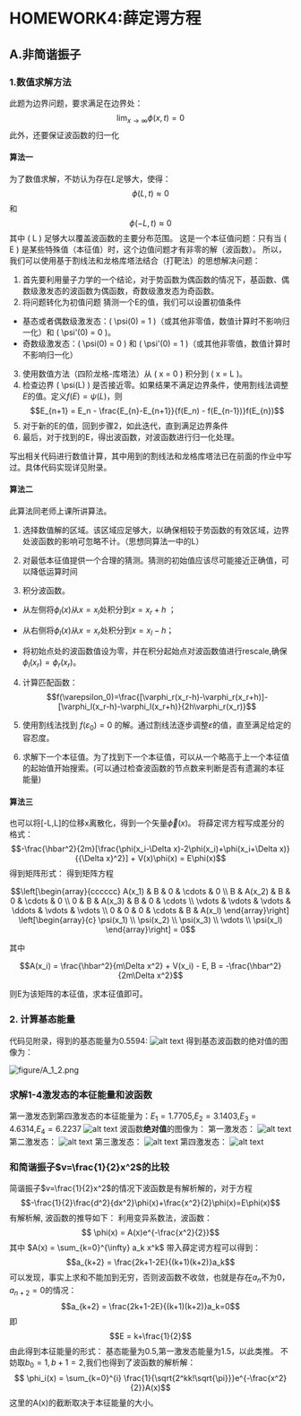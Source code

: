 # HOMEWORK4:薛定谔方程
## A.非简谐振子
### 1.数值求解方法
此题为边界问题，要求满足在边界处：
$$\lim_{x \to \infty} \phi(x,t) = 0$$
此外，还要保证波函数的归一化
#### 算法一
为了数值求解，不妨认为存在$L$足够大，使得：
 $$ \phi(L,t) \approx 0 $$ 和 $$\phi(-L,t) \approx 0 $$其中 \( L \) 足够大以覆盖波函数的主要分布范围。
 这是一个本征值问题：只有当 \( E \) 是某些特殊值（本征值）时，这个边值问题才有非零的解（波函数）。
 所以，我们可以使用基于割线法和龙格库塔法结合（打靶法）的思想解决问题：
 1. 首先要利用量子力学的一个结论，对于势函数为偶函数的情况下，基函数、偶数级激发态的波函数为偶函数，奇数级激发态为奇函数。
 2. 将问题转化为初值问题
  猜测一个E的值，我们可以设置初值条件 
  - 基态或者偶数级激发态：\( \psi(0) = 1 \)（或其他非零值，数值计算时不影响归一化）和 \( \psi'(0) = 0 \)。 
  - 奇数级激发态：\( \psi(0) = 0 \) 和 \( \psi'(0) = 1 \)（或其他非零值，数值计算时不影响归一化）
3. 使用数值方法（四阶龙格-库塔法）从 \( x = 0 \) 积分到 \( x = L \)。
4. 检查边界 \( \psi(L) \) 是否接近零。如果结果不满足边界条件，使用割线法调整$E$的值。定义$f(E ) = \psi(L)$，则$$E_{n+1} = E_n - \frac{E_{n}-E_{n+1}}{f(E_n) - f(E_{n-1})}f(E_{n})$$
5. 对于新的E的值，回到步骤2，如此迭代，直到满足边界条件
6. 最后，对于找到的E，得出波函数，对波函数进行归一化处理。

写出相关代码进行数值计算，其中用到的割线法和龙格库塔法已在前面的作业中写过。具体代码实现详见附录。
#### 算法二
此算法同老师上课所讲算法。
1. 选择数值解的区域。该区域应足够大，以确保相较于势函数的有效区域，边界处波函数的影响可忽略不计。（思想同算法一中的L）

2. 对最低本征值提供一个合理的猜测。猜测的初始值应该尽可能接近正确值，可以降低运算时间

3. 积分波函数。

- 从左侧将$\phi_l(x)$从$x=x_l$处积分到$x=x_r+h$  ；

- 从右侧将$\phi_l(x)$从$x=x_r$处积分到$x=x_l-h$；

- 将初始点处的波函数值设为零，并在积分起始点对波函数值进行rescale,确保$\phi_l(x_r)=\phi_r(x_r)$。

4. 计算匹配函数：
$$f(\varepsilon_0)=\frac{[\varphi_r(x_r-h)-\varphi_r(x_r+h)]-[\varphi_l(x_r-h)-\varphi_l(x_r+h)}{2h\varphi_r(x_r)}$$

5. 使用割线法找到 $f(\varepsilon_0)=0$ 的解。通过割线法逐步调整$\varepsilon$的值，直至满足给定的容忍度。

6. 求解下一个本征值。为了找到下一个本征值，可以从一个略高于上一个本征值的起始值开始搜索。(可以通过检查波函数的节点数来判断是否有遗漏的本征能量)
#### 算法三


也可以将[-L,L]的位移x离散化，得到一个矢量$\vec{\phi}(x)$。
将薛定谔方程写成差分的格式：
$$-\frac{\hbar^2}{2m}[\frac{\phi(x_i-\Delta x)-2\phi(x_i)+\phi(x_i+\Delta x)}{{\Delta x}^2}] + V(x)\phi(x) = E\phi(x)$$
得到矩阵形式：
得到矩阵方程

$$\left[\begin{array}{cccccc} A(x_1) & B & 0 & \cdots & 0 \\ B & A(x_2) & B & 0 & \cdots & 0 \\ 0 & B & A(x_3) & B & 0 & \cdots \\ \vdots & \vdots & \vdots & \ddots & \vdots & \vdots \\ 0 & 0 & 0 & \cdots & B & A(x_l) \end{array}\right] \left[\begin{array}{c} \psi(x_1) \\ \psi(x_2) \\ \psi(x_3) \\ \vdots \\ \psi(x_l) \end{array}\right] = 0$$

其中

$$A(x_i) = \frac{\hbar^2}{m\Delta x^2} + V(x_i) - E, B = -\frac{\hbar^2}{2m\Delta x^2}$$

则E为该矩阵的本征值，求本征值即可。


### 2. 计算基态能量
代码见附录，得到的基态能量为0.5594:
![alt text](figure/A_1_1.png)
得到基态波函数的绝对值的图像为：

![figure/A_1_2.png](figure/A_1_2.png)

### 求解1-4激发态的本征能量和波函数

第一激发态到第四激发态的本征能量为：$E_1=1.7705$,$E_2=3.1403$,$E_3=4.6314$,$E_4=6.2237$
![alt text](figure/A_energy.png)
波函数**绝对值**的图像为：
第一激发态：
![alt text](figure/A_chafen_1.png)
第二激发态：
![alt text](figure/A_chafen_2.png)
第三激发态：
![alt text](figure/A_chafen_3.png)
第四激发态：
![alt text](figure/A_chafen_4.png)
### 和简谐振子$v=\frac{1}{2}x^2$的比较
简谐振子$v=\frac{1}{2}x^2$的情况下波函数是有解析解的，对于方程$$-\frac{1}{2}\frac{d^2}{dx^2}\phi(x)+\frac{x^2}{2}\phi(x)=E\phi(x)$$有解析解,
波函数的推导如下：
利用变异系数法，波函数：
$$ \phi(x) = A(x)e^{-\frac{x^2}{2}}$$
其中 $A(x) = \sum_{k=0}^{\infty} a_k x^k$
带入薛定谔方程可以得到：
$$a_{k+2} = \frac{2k+1-2E}{(k+1)(k+2)}a_k$$
可以发现，事实上求和不能加到无穷，否则波函数不收敛，也就是存在$a_n$不为0，$a_{n+2}=0$的情况：$$a_{k+2} = \frac{2k+1-2E}{(k+1)(k+2)}a_k=0$$
即$$E = k+\frac{1}{2}$$
由此得到本征能量的形式：
基态能量为0.5,第一激发态能量为1.5，以此类推。
不妨取$b_0=1,b+1=2$,我们也得到了波函数的解析解：
$$ \phi_i(x) = \sum_{k=0}^{i} \frac{1}{\sqrt{2^kk!\sqrt{\pi}}}e^{-\frac{x^2}{2}}A(x)$$
这里的A(x)的截断取决于本征能量的大小。
